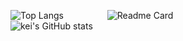 <img src="https://github-readme-stats.vercel.app/api/top-langs/?username=akirakani-kei&theme=dark&hide=vim%20script&size=400&langs_count=6" alt="Top Langs" align="left" /> &nbsp;&nbsp;&nbsp;&nbsp;&nbsp;&nbsp;&nbsp;&nbsp;&nbsp;&nbsp;&nbsp;&nbsp;&nbsp;&nbsp;&nbsp;&nbsp; <img src="https://github-readme-stats.vercel.app/api/pin/?username=akirakani-kei&repo=dotfiles&theme=dark" alt="Readme Card" /></a><br /><img src="https://github-readme-stats.vercel.app/api?username=akirakani-kei&theme=dark&show_icons=true" alt="kei's GitHub stats" /></a>

